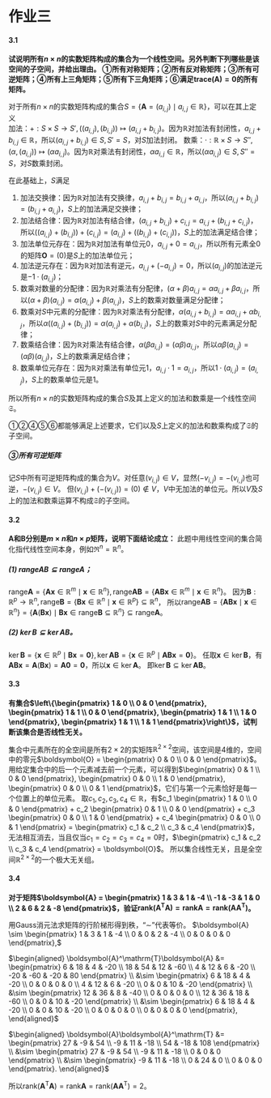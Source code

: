 作业三
======

#### 3.1
**试说明所有$`n\times n`$的实数矩阵构成的集合为一个线性空间。另外判断下列哪些是该空间的子空间，并给出理由。
①所有对称矩阵；②所有反对称矩阵；③所有可逆矩阵；④所有上三角矩阵；⑤所有下三角矩阵；⑥满足$`\mathrm{trace}\left(\boldsymbol{A}\right) = 0`$的所有矩阵。**

对于所有$`n\times n`$的实数矩阵构成的集合$`S = \left\{\boldsymbol{A} = \left(a_{i,j}\right) \mid a_{i,j}\in \mathbb{R}\right\}`$，可以在其上定义  
加法：$`+: S \times S \rightarrow S', \left(\left(a_{i,j}\right), \left(b_{i,j}\right) \right) \mapsto \left(a_{i,j} + b_{i,j}\right)`$。因为$`\mathbb{R}`$对加法有封闭性，$`a_{i,j} + b_{i,j} \in \mathbb{R}`$，所以$`\left(a_{i,j} + b_{i,j}\right) \in S, S' = S`$，对$`S`$加法封闭。
数乘：$`\cdot: \mathbb{R} \times S \rightarrow S'', \left(\alpha, \left(a_{i,j}\right)\right) \mapsto \left(\alpha a_{i,j}\right)`$。因为$`\mathbb{R}`$对乘法有封闭性，$`\alpha a_{i,j}\in \mathbb{R}`$，所以$`\left(\alpha a_{i,j}\right) \in S, S'' = S`$，对$`S`$数乘封闭。

在此基础上，$`S`$满足
1. 加法交换律：因为$`\mathbb{R}`$对加法有交换律，$`a_{i,j} + b_{i,j} = b_{i,j} + a_{i,j}`$，所以$`\left(a_{i,j} + b_{i,j}\right) = \left(b_{i,j} + a_{i,j}\right)`$，$`S`$上的加法满足交换律；
2. 加法结合律：因为$`\mathbb{R}`$对加法有结合律，$`\left(a_{i,j} + b_{i,j}\right) + c_{i,j} = a_{i,j} + \left(b_{i,j} + c_{i,j}\right)`$，所以$`\left(\left(a_{i,j}\right) + \left(b_{i,j}\right)\right) + \left(c_{i,j}\right) = \left(a_{i,j}\right) + \left(\left(b_{i,j}\right) + \left(c_{i,j}\right)\right)`$，$`S`$上的加法满足结合律；
3. 加法单位元存在：因为$`\mathbb{R}`$对加法有单位元$`0`$，$`a_{i,j} + 0 = a_{i,j}`$，所以所有元素全$`0`$的矩阵$`\boldsymbol{O} = \left(0\right)`$是$`S`$上的加法单位元；
4. 加法逆元存在：因为$`\mathbb{R}`$对加法有逆元，$`a_{i,j} + \left(-a_{i,j}\right) = 0`$，所以$`\left(a_{i,j}\right)`$的加法逆元是$`-1 \cdot \left(a_{i,j}\right)`$；
5. 数乘对数量的分配律：因为$`\mathbb{R}`$对乘法有分配律，$`\left(\alpha + \beta\right)a_{i,j} = \alpha a_{i,j} + \beta a_{i,j}`$，所以$`\left(\alpha + \beta\right)\left(a_{i,j}\right) = \alpha \left(a_{i,j}\right) + \beta \left(a_{i,j}\right)`$，$`S`$上的数乘对数量满足分配律；
6. 数乘对$`S`$中元素的分配律：因为$`\mathbb{R}`$对乘法有分配律，$`\alpha \left(a_{i,j} + b_{i,j}\right) = \alpha a_{i,j} + \alpha b_{i,j}`$，所以$`\alpha \left(\left(a_{i,j}\right) + \left(b_{i,j}\right)\right) = \alpha \left(a_{i,j}\right) + \alpha \left(b_{i,j}\right)`$，$`S`$上的数乘对$`S`$中的元素满足分配律；
7. 数乘结合律：因为$`\mathbb{R}`$对乘法有结合律，$`\alpha \left(\beta a_{i,j}\right) = \left(\alpha \beta\right) a_{i,j}`$，所以$`\alpha \beta \left(a_{i,j}\right) = \left(\alpha \beta\right) \left(a_{i,j}\right)`$，$`S`$上的数乘满足结合律；
8. 数乘单位元存在：因为$`\mathbb{R}`$对乘法有单位元$`1`$，$`a_{i,j}\cdot 1 = a_{i,j}`$，所以$`1 \cdot \left(a_{i,j}\right) = \left(a_{i,j}\right)`$，$`S`$上的数乘单位元是$`1`$。
   
所以所有$`n\times n`$的实数矩阵构成的集合$`S`$及其上定义的加法和数乘是一个线性空间$`\mathfrak{S}`$。

①②④⑤⑥都能够满足上述要求，它们以及$`S`$上定义的加法和数乘构成了$`\mathfrak{S}`$的子空间。

##### ③所有可逆矩阵
记$`S`$中所有可逆矩阵构成的集合为$`V`$。对任意$`\left(v_{i,j}\right) \in V`$，显然$`\left(-v_{i,j}\right) = -\left(v_{i,j}\right)`$也可逆，$`-\left(v_{i,j}\right) \in V`$。
但$`\left(v_{i,j}\right) + \left(-\left(v_{i,j}\right)\right) = \left(0\right) \notin V`$，$`V`$中无加法的单位元。所以$`V`$及$`S`$上的加法和数乘运算不构成$`\mathfrak{S}`$的子空间。



#### 3.2
**$`\boldsymbol{A}`$和$`\boldsymbol{B}`$分别是$`m\times n`$和$`n\times p`$矩阵，说明下面结论成立：**
此题中用线性空间的集合简化指代线性空间本身，例如$`\mathfrak{R}^n = \mathbb{R}^n`$。
##### (1) $`\mathrm{range}{\boldsymbol{AB}} \subseteq \mathrm{range}\boldsymbol{A}`$；
$`\mathrm{range}\boldsymbol{A} = \left\{\boldsymbol{Ax}\in \mathbb{R}^m \mid \boldsymbol{x}\in \mathbb{R}^n\right\}, \mathrm{range}{\boldsymbol{AB}} = \left\{\boldsymbol{ABx}\in \mathbb{R}^m \mid \boldsymbol{x}\in \mathbb{R}^n\right\}`$。
因为$`\boldsymbol{B}: \mathbb{R}^p \rightarrow \mathbb{R}^n, \mathrm{range}{\boldsymbol{B}} = \left\{\boldsymbol{Bx}\in \mathbb{R}^n \mid \boldsymbol{x}\in \mathbb{R}^p\right\} \subseteq \mathbb{R}^n`$，
所以$`\mathrm{range}{\boldsymbol{AB}} = \left\{\boldsymbol{ABx}\mid \boldsymbol{x}\in \mathbb{R}^n\right\} = \left\{\boldsymbol{A}\left(\boldsymbol{Bx}\right)\mid \boldsymbol{Bx}\in\mathrm{range}{\boldsymbol{B}} \subseteq \mathbb{R}^n\right\} \subseteq \mathrm{range}\boldsymbol{A}`$。

##### (2) $`\ker{\boldsymbol{B}} \subseteq \ker{\boldsymbol{AB}}`$。
$`\ker{\boldsymbol{B}} = \left\{\boldsymbol{x}\in \mathbb{R}^p \mid \boldsymbol{Bx} = \boldsymbol{0}\right\}, \ker{\boldsymbol{AB}} = \left\{\boldsymbol{x}\in \mathbb{R}^p \mid \boldsymbol{ABx} = \boldsymbol{0}\right\}`$。
任取$`\boldsymbol{x} \in \ker{\boldsymbol{B}}`$，有$`\boldsymbol{ABx} = \boldsymbol{A}\left(\boldsymbol{Bx}\right) = \boldsymbol{A0} = \boldsymbol{0}`$，所以$`\boldsymbol{x} \in \ker{\boldsymbol{A}}`$。
即$`\ker{\boldsymbol{B}} \subseteq \ker{\boldsymbol{AB}}`$。



#### 3.3
**有集合$`\left\{\begin{pmatrix}
    1 & 0 \\ 0 & 0
\end{pmatrix}, \begin{pmatrix}
    1 & 1 \\ 0 & 0
\end{pmatrix}, \begin{pmatrix}
    1 & 1 \\ 1 & 0
\end{pmatrix}, \begin{pmatrix}
    1 & 1 \\ 1 & 1
\end{pmatrix}\right\}`$，试判断该集合是否线性无关。**

集合中元素所在的全空间是所有$`2\times 2`$的实矩阵$`\mathbb{R}^{2\times 2}`$空间，该空间是$`4`$维的，空间中的零元$`\boldsymbol{O} = \begin{pmatrix}
    0 & 0 \\ 0 & 0
\end{pmatrix}`$。
用给定集合中的后一个元素减去前一个元素，可以得到$`\begin{pmatrix}
    0 & 1 \\ 0 & 0
\end{pmatrix}, \begin{pmatrix}
    0 & 0 \\ 1 & 0
\end{pmatrix}, \begin{pmatrix}
    0 & 0 \\ 0 & 1
\end{pmatrix}`$，它们与第一个元素恰好是每一个位置上的单位元素。
取$`c_1, c_2, c_3, c_4 \in \mathbb{R}`$，有$`c_1 \begin{pmatrix}
    1 & 0 \\ 0 & 0
\end{pmatrix} + c_2 \begin{pmatrix}
    0 & 1 \\ 0 & 0
\end{pmatrix} + c_3 \begin{pmatrix}
    0 & 0 \\ 1 & 0
\end{pmatrix} + c_4 \begin{pmatrix}
    0 & 0 \\ 0 & 1
\end{pmatrix} = \begin{pmatrix}
    c_1 & c_2 \\ c_3 & c_4
\end{pmatrix}`$，无法相互消去，当且仅当$`c_1 = c_2 = c_3 = c_4 = 0`$时，$`\begin{pmatrix}
    c_1 & c_2 \\ c_3 & c_4
\end{pmatrix} = \boldsymbol{O}`$。
所以集合线性无关，且是全空间$`\mathbb{R}^{2\times 2}`$的一个极大无关组。



#### 3.4
**对于矩阵$`\boldsymbol{A} = \begin{pmatrix}
    1 & 3 & 1 & -4 \\
    -1 & -3 & 1 & 0 \\
    2 & 6 & 2 & -8
\end{pmatrix}`$，验证$`\mathrm{rank}\left(\boldsymbol{A}^\mathrm{T}\boldsymbol{A}\right) = \mathrm{rank}\boldsymbol{A} = \mathrm{rank}\left(\boldsymbol{A}\boldsymbol{A}^\mathrm{T}\right)`$。**

用Gauss消元法求矩阵的行阶梯形得到秩，“$`\sim`$”代表等价。
$`\boldsymbol{A} \sim \begin{pmatrix}
    1 & 3 & 1 & -4 \\
    0 & 0 & 2 & -4 \\
    0 & 0 & 0 & 0
\end{pmatrix},`$

$`\begin{aligned}
    \boldsymbol{A}^\mathrm{T}\boldsymbol{A} &= \begin{pmatrix}
        6 & 18 & 4 & -20 \\
        18 & 54 & 12 & -60 \\
        4 & 12 & 6 & -20 \\
        -20 & -60 & -20 & 80
    \end{pmatrix} \\
    &\sim \begin{pmatrix}
        6 & 18 & 4 & -20 \\
        0 & 0 & 0 & 0 \\
        4 & 12 & 6 & -20 \\
        0 & 0 & 10 & -20
    \end{pmatrix} \\
    &\sim \begin{pmatrix}
        12 & 36 & 8 & -40 \\
        0 & 0 & 0 & 0 \\
        12 & 36 & 18 & -60 \\
        0 & 0 & 10 & -20
    \end{pmatrix} \\
    &\sim \begin{pmatrix}
        6 & 18 & 4 & -20 \\
        0 & 0 & 10 & -20 \\
        0 & 0 & 0 & 0 \\
        0 & 0 & 0 & 0
    \end{pmatrix},
\end{aligned}`$

$`\begin{aligned}
    \boldsymbol{A}\boldsymbol{A}^\mathrm{T} &= \begin{pmatrix}
        27 & -9 & 54 \\
        -9 & 11 & -18 \\
        54 & -18 & 108
    \end{pmatrix} \\
    &\sim \begin{pmatrix}
        27 & -9 & 54 \\
        -9 & 11 & -18 \\
        0 & 0 & 0
    \end{pmatrix} \\
    &\sim \begin{pmatrix}
        -9 & 11 & -18 \\
        0 & 24 & 0 \\
        0 & 0 & 0
    \end{pmatrix}.
\end{aligned}`$

所以$`\mathrm{rank}\left(\boldsymbol{A}^\mathrm{T}\boldsymbol{A}\right) = \mathrm{rank}\boldsymbol{A} = \mathrm{rank}\left(\boldsymbol{A}\boldsymbol{A}^\mathrm{T}\right) = 2`$。